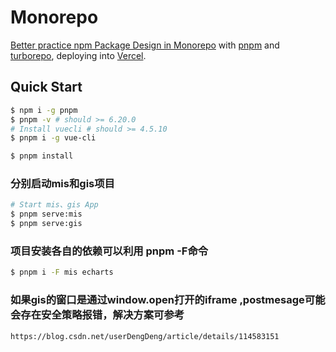 # Monorepo

[Better practice npm Package Design in Monorepo](https://www.rustc.cloud/monorepo-pkg) with [pnpm](https://pnpm.io/) and [turborepo](https://turborepo.org/), deploying into [Vercel](https://vercel.com/).

## Quick Start

```bash
$ npm i -g pnpm
$ pnpm -v # should >= 6.20.0 
# Install vuecli # should >= 4.5.10
$ pnpm i -g vue-cli
```

```bash
$ pnpm install
```

### 分别启动mis和gis项目

```bash
# Start mis、gis App
$ pnpm serve:mis
$ pnpm serve:gis
```

### 项目安装各自的依赖可以利用 pnpm -F命令

```bash
$ pnpm i -F mis echarts
```
### 如果gis的窗口是通过window.open打开的iframe ,postmesage可能会存在安全策略报错，解决方案可参考
```
https://blog.csdn.net/userDengDeng/article/details/114583151
```